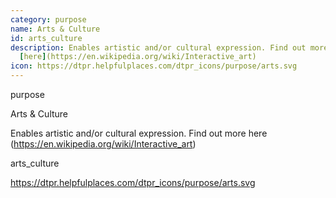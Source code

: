 ```yaml
---
category: purpose
name: Arts & Culture
id: arts_culture
description: Enables artistic and/or cultural expression. Find out more
  [here](https://en.wikipedia.org/wiki/Interactive_art)
icon: https://dtpr.helpfulplaces.com/dtpr_icons/purpose/arts.svg
---
```

purpose

Arts & Culture

Enables artistic and/or cultural expression. Find out more here (https://en.wikipedia.org/wiki/Interactive_art)

arts_culture

https://dtpr.helpfulplaces.com/dtpr_icons/purpose/arts.svg